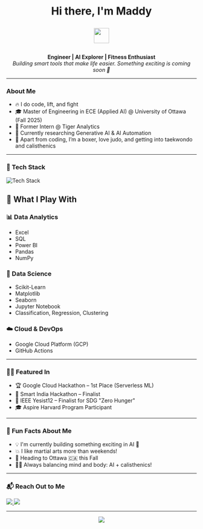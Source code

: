 <h1 align="center">Hi there, I'm Maddy <p align="center">
  <img src="https://media.giphy.com/media/hvRJCLFzcasrR4ia7z/giphy.gif" width="40"/>
</p></h1>



<p align="center">
  <b>Engineer | AI Explorer | Fitness Enthusiast</b><br>
  <i>Building smart tools that make life easier. Something exciting is coming soon 🤫</i>
</p>

---

###  About Me
- 🔥 I do code, lift, and fight
- 🎓 Master of Engineering in ECE (Applied AI) @ University of Ottawa (Fall 2025)
- 💼 Former Intern @ Tiger Analytics
- 🧩 Currently researching Generative AI & AI Automation
- 🥋 Apart from coding, I’m a boxer, love judo, and getting into taekwondo and calisthenics

---

### 🧠 Tech Stack

![Tech Stack](https://skillicons.dev/icons?i=python,pytorch,tensorflow,js,react,nodejs,mongodb,gcp,github,vscode,figma,mysql,excel,pandas,numpy,powerbi,tableau)

## 🚀 What I Play With

### 📊 Data Analytics
- Excel  
- SQL  
- Power BI  
- Pandas  
- NumPy  

### 🧠 Data Science
- Scikit-Learn  
- Matplotlib  
- Seaborn  
- Jupyter Notebook  
- Classification, Regression, Clustering


### ☁️ Cloud & DevOps
- Google Cloud Platform (GCP)  
- GitHub Actions  


---
### ✍🏻 Featured In

- 🏆 Google Cloud Hackathon – 1st Place (Serverless ML)
- 🌟 Smart India Hackathon –  Finalist
- 🧠 IEEE Yesist12 – Finalist for SDG "Zero Hunger"
- 🎓 Aspire Harvard Program Participant

---

### 🚀 Fun Facts About Me

- 💡 I'm currently building something exciting in AI 🤖
- 💥 I like martial arts more than weekends!
- 🛫 Heading to Ottawa 🇨🇦 this Fall
- 🧘‍♀️ Always balancing mind and body: AI + calisthenics!

---

### 📬 Reach Out to Me

<p align="left">
  <a href="mailto:madhumithasri333@gmail.com">
    <img src="https://img.shields.io/badge/Email-D14836?style=for-the-badge&logo=gmail&logoColor=white"/>
  </a>
  <a href="https://www.linkedin.com/in/madhumitha-sri-m-9b0111210/">
    <img src="https://img.shields.io/badge/LinkedIn-0A66C2?style=for-the-badge&logo=linkedin&logoColor=white"/>
  </a>
</p>

---

<p align="center">
  <img src="https://readme-typing-svg.herokuapp.com?font=Fira+Code&size=22&pause=1000&center=true&vCenter=true&width=500&lines=I'm+Maddy.;AI+Engineer+in+the+making.;Coding+%E2%9D%A4%EF%B8%8F+Boxing+%E2%9C%8A+Creativity+%F0%9F%92%A1;Exciting+AI+project+coming+soon+..." />
</p>

